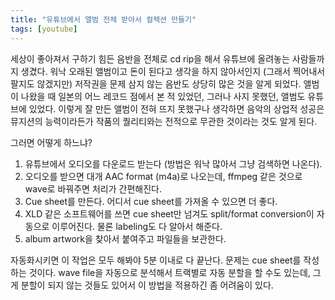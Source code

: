 ```yaml
---
title: "유튜브에서 앨범 전체 받아서 컬렉션 만들기"
tags: [youtube]
---
```


세상이 좋아져서 구하기 힘든 음반을 전체로 cd rip을 해서 유튜브에 올려놓는 사람들까지 생겼다. 워낙 오래된 앨범이고 돈이 된다고 생각을 하지 않아서인지 (그래서 찍어내서 팔지도 않겠지만) 저작권을 문제 삼지 않는 음반도 상당히 많은 것을 알게 되었다. 앨범이 나왔을 때 일본의 어느 레코드 점에서 본 적 있었던, 그러나 사지 못했던, 앨범도 유튜브에 있었다. 이렇게 잘 만든 앨범이 전혀 뜨지 못했구나 생각하면 음악의 상업적 성공은 뮤지션의 능력이라든가 작품의 퀄리티와는 전적으로 무관한 것이라는 것도 알게 된다. 

그러면 어떻게 하느냐?

1) 유튜브에서 오디오를 다운로드 받는다 (방법은 워낙 많아서 그냥 검색하면 나온다).
2) 오디오를 받으면 대개 AAC format (m4a)로 나오는데, ffmpeg 같은 것으로 wave로 바꿔주면 처리가 간편해진다.
3) Cue sheet를 만든다. 어디서 cue sheet를 가져올 수 있으면 더 좋다.
4) XLD 같은 소프트웨어를 쓰면 cue sheet만 넘겨도 split/format conversion이 자동으로 이루어진다. 물론 labeling도 다 알아서 해준다.
5) album artwork을 찾아서 붙여주고 파일들을 보관한다.

자동화시키면 이 작업은 모두 해봐야 5분 이내로 다 끝난다. 문제는 cue sheet를 작성하는 것이다. wave file을 자동으로 분석해서 트랙별로 자동 분할을 할 수도 있는데, 그게 분할이 되지 않는 것들도 있어서 이 방법을 적용하긴 좀 어려움이 있다.


